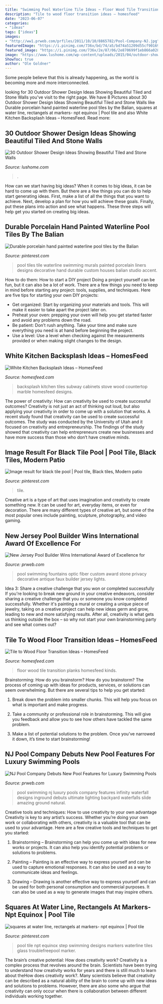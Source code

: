 ```yaml
---
title: "Swimming Pool Waterline Tile Ideas ~ Floor Wood Tile Transition Planks Homesfeed Kinds"
description: "Tile to wood floor transition ideas – homesfeed"
date: "2023-06-07"
categories:
- "ideas"
tags: ["ideas"]
images:
- "http://ww1.prweb.com/prfiles/2011/10/10/8865782/Pool-Company-NJ.jpg"
featuredImage: "https://i.pinimg.com/736x/bd/74/a5/bd74a51209d55cf90169c047597284c7.jpg"
featured_image: "https://i.pinimg.com/736x/2e/87/06/2e870699f1eb866a028065dab808a8c4.jpg"
image: "https://www.lushome.com/wp-content/uploads/2015/04/outdoor-shower-design-ideas-29.jpg"
ShowToc: true
author: "Ole Goldner"
---
```



Some people believe that this is already happening, as the world is becoming more and more interconnected. 

	

		
looking for 30 Outdoor Shower Design Ideas Showing Beautiful Tiled and Stone Walls you've visit to the right page. We have 8 Pictures about 30 Outdoor Shower Design Ideas Showing Beautiful Tiled and Stone Walls like Durable porcelain hand painted waterline pool tiles by the Balian, squares at water line, rectangels at markers- npt equinox | Pool tile and also White Kitchen Backsplash Ideas – HomesFeed. Read more:
		
    
## 30 Outdoor Shower Design Ideas Showing Beautiful Tiled And Stone Walls

<img loading=lazy src="https://www.lushome.com/wp-content/uploads/2015/04/outdoor-shower-design-ideas-29.jpg" onerror="this.onerror=null;this.src='https://tse2.mm.bing.net/th?id=OIP.PeH3FUVvMPcMn_Yjpb9UYAAAAA&amp;pid=15.1';" alt="30 Outdoor Shower Design Ideas Showing Beautiful Tiled and Stone Walls">

_Source: lushome.com_

>. 

	

How can we start having big ideas?
When it comes to big ideas, it can be hard to come up with them. But there are a few things you can do to help start generating ideas. First, make a list of all the things that you want to achieve. Next, develop a plan for how you will achieve these goals. Finally, put these plans into action and see what happens. These three steps will help get you started on creating big ideas.

    
## Durable Porcelain Hand Painted Waterline Pool Tiles By The Balian

<img loading=lazy src="https://i.pinimg.com/736x/2e/87/06/2e870699f1eb866a028065dab808a8c4.jpg" onerror="this.onerror=null;this.src='https://tse3.mm.bing.net/th?id=OIP.ckBB3SHveDPo4EE4qaySSgHaLF&amp;pid=15.1';" alt="Durable porcelain hand painted waterline pool tiles by the Balian">

_Source: pinterest.com_

>pool tiles tile waterline swimming murals painted porcelain liners designs decorative hand durable custom houses balian studio accent. 

	

How to do them: How to start a DIY project
Doing a project yourself can be fun, but it can also be a lot of work. There are a few things you need to keep in mind before starting any project: tools, supplies, and techniques. Here are five tips for starting your own DIY projects: 
- Get organized: Start by organizing your materials and tools. This will make it easier to take apart the project later on. 
- Preheat your oven: prepping your oven will help you get started faster and avoid any problems down the road. 
- Be patient: Don’t rush anything. Take your time and make sure everything you need is at hand before beginning the project. 
- Use a level: Use a level when checking against the measurements provided or when making slight changes to the design.

    
## White Kitchen Backsplash Ideas – HomesFeed

<img loading=lazy src="https://homesfeed.com/wp-content/uploads/2015/08/Simple-white-subway-tiles-for-backsplash-large-and-modern-gas-stove-expensive-white-marble-countertop-white-painted-wood-cabinets.jpg" onerror="this.onerror=null;this.src='https://tse2.mm.bing.net/th?id=OIP.cifbi6kG6VXVTnntMY0EewHaJ3&amp;pid=15.1';" alt="White Kitchen Backsplash Ideas – HomesFeed">

_Source: homesfeed.com_

>backsplash kitchen tiles subway cabinets stove wood countertop marble homesfeed designs. 

	

The power of creativity: How can creativity be used to create successful outcomes?
Creativity is not just an act of thinking out loud, but also applying your creativity in order to come up with a solution that works. A recent study found that creativity can be used to create successful outcomes. The study was conducted by the University of Utah and it focused on creativity and entrepreneurship. The findings of the study showed that creativity can help entrepreneurs create new businesses and have more success than those who don’t have creative minds.

    
## Image Result For Black Tile Pool | Pool Tile, Black Tiles, Modern Patio

<img loading=lazy src="https://i.pinimg.com/736x/bd/74/a5/bd74a51209d55cf90169c047597284c7.jpg" onerror="this.onerror=null;this.src='https://tse4.mm.bing.net/th?id=OIP.fjEBa6THxt_BI9-6FJ4JZwHaFj&amp;pid=15.1';" alt="Image result for black tile pool | Pool tile, Black tiles, Modern patio">

_Source: pinterest.com_

>tile. 

	

Creative art is a type of art that uses imagination and creativity to create something new. It can be used for art, everyday items, or even for decoration. There are many different types of creative art, but some of the most popular ones include painting, sculpture, photography, and video gaming.

    
## New Jersey Pool Builder Wins International Award Of Excellence For

<img loading=lazy src="http://ww1.prweb.com/prfiles/2010/11/29/278217/fiberopticpool.jpg" onerror="this.onerror=null;this.src='https://tse3.mm.bing.net/th?id=OIP.N0TMetwa_p2_Zz7Y4H54IAHaD0&amp;pid=15.1';" alt="New Jersey Pool Builder Wins International Award of Excellence for">

_Source: prweb.com_

>pool swimming fountains optic fiber custom award stone privacy decorative antique faux builder jersey lights. 

	

Idea 3: Share a creative challenge that you won or completed successfully
If you're looking to break new ground in your creative endeavors, consider sharing a creative challenge that you or someone you know completed successfully. Whether it's painting a mural or creating a unique piece of jewelry, taking on a creative project can help new ideas germ and grow, leading to new and more satisfying results. After all, creativity is what gets us thinking outside the box – so why not start your own brainstorming party and see what comes out?

    
## Tile To Wood Floor Transition Ideas – HomesFeed

<img loading=lazy src="https://homesfeed.com/wp-content/uploads/2015/04/clear-lines-wood-floor-to-darker-wood-planks-floor.jpg" onerror="this.onerror=null;this.src='https://tse1.mm.bing.net/th?id=OIP.fqUjaSAsTtZRUK7mLlKxKAHaIb&amp;pid=15.1';" alt="Tile to Wood Floor Transition Ideas – HomesFeed">

_Source: homesfeed.com_

>floor wood tile transition planks homesfeed kinds. 

	

Brainstorming: How do you brainstorm?
How do you brainstorm? The process of coming up with ideas for products, services, or solutions can seem overwhelming. But there are several tips to help you get started:
1. Break down the problem into smaller chunks. This will help you focus on what is important and make progress.

2. Take a community or professional role in brainstorming. This will give you feedback and allow you to see how others have tackled the same problem.

3. Make a list of potential solutions to the problem. Once you’ve narrowed it down, it’s time to start brainstorming!

    
## NJ Pool Company Debuts New Pool Features For Luxury Swimming Pools

<img loading=lazy src="http://ww1.prweb.com/prfiles/2011/10/10/8865782/Pool-Company-NJ.jpg" onerror="this.onerror=null;this.src='https://tse1.mm.bing.net/th?id=OIP.3MXd-HRuqYJ3sEPlBRw6cQHaE6&amp;pid=15.1';" alt="NJ Pool Company Debuts New Pool Features for Luxury Swimming Pools">

_Source: prweb.com_

>pool swimming nj luxury pools company features infinity waterfall designs inground debuts ultimate lighting backyard waterfalls slide amazing ground natural. 

	

Creative tools and techniques: How to use creativity to your own advantage
Creativity is key to any artist’s success. Whether you’re doing your own work or collaborating with others, creativity is a valuable tool that can be used to your advantage. Here are a few creative tools and techniques to get you started:
1. Brainstorming – Brainstorming can help you come up with ideas for new works or projects. It can also help you identify potential problems or solutions to problems.

2. Painting – Painting is an effective way to express yourself and can be used to capture emotional responses. It can also be used as a way to communicate ideas and feelings.

3. Drawing – Drawing is another effective way to express yourself and can be used for both personal consumption and commercial purposes. It can also be used as a way to generate images that may inspire others.


    
## Squares At Water Line, Rectangels At Markers- Npt Equinox | Pool Tile

<img loading=lazy src="https://i.pinimg.com/736x/78/5f/3b/785f3b59af254c36084d3d1605477877.jpg" onerror="this.onerror=null;this.src='https://tse2.mm.bing.net/th?id=OIP.-ZyVBjpgjuBb-SymZO2ARgHaNK&amp;pid=15.1';" alt="squares at water line, rectangels at markers- npt equinox | Pool tile">

_Source: pinterest.com_

>pool tile npt equinox step swimming designs markers waterline tiles glass troublefreepool marker. 

	

The brain’s creative potential: How does creativity work?
Creativity is a complex process that revolves around the brain. Scientists have been trying to understand how creativity works for years and there is still much to learn about theHow does creativity work?. Many scientists believe that creativity can be described as a natural ability of the brain to come up with new ideas and solutions to problems. However, there are also some who argue that creativity can only occur when there is collaboration between different individuals working together.

